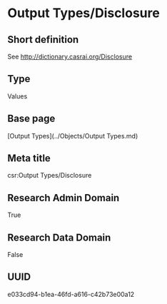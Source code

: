 # Output Types/Disclosure
## Short definition
See http://dictionary.casrai.org/Disclosure
## Type
Values
## Base page
[Output Types](../Objects/Output Types.md)
## Meta title
csr:Output Types/Disclosure
## Research Admin Domain
True
## Research Data Domain
False
## UUID
e033cd94-b1ea-46fd-a616-c42b73e00a12
